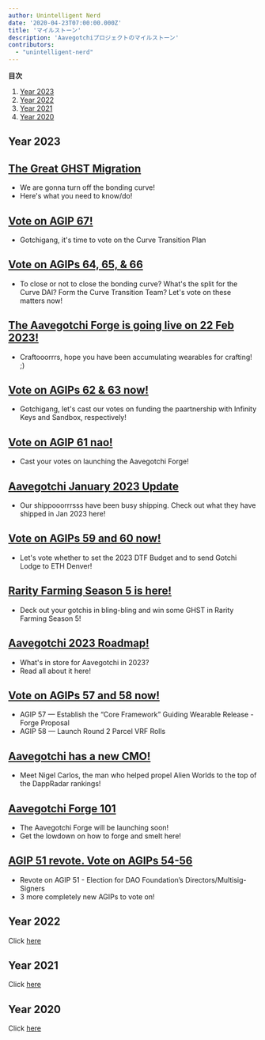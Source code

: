```yaml
---
author: Unintelligent Nerd
date: '2020-04-23T07:00:00.000Z'
title: 'マイルストーン'
description: 'Aavegotchiプロジェクトのマイルストーン'
contributors:
  - "unintelligent-nerd"
---
```


<div class="contentsBox">

**目次**

<ol>
<li><a href=#year-2023>Year 2023</a></li>
<li><a href=#year-2022>Year 2022</a></li>
<li><a href=#year-2021>Year 2021</a></li>
<li><a href=#year-2020>Year 2020</a></li>
</ol>

</div>

## Year 2023

## [The Great GHST Migration](https://blog.aavegotchi.com/let-the-great-ghst-migration-begin/)
* We are gonna turn off the bonding curve!
* Here's what you need to know/do!
<p></p>

## [Vote on AGIP 67!](https://blog.aavegotchi.com/agip-67-now-live/)
* Gotchigang, it's time to vote on the Curve Transition Plan
<p></p>

## [Vote on AGIPs 64, 65, & 66](https://blog.aavegotchi.com/agip-64-65-66/)
* To close or not to close the bonding curve? What's the split for the Curve DAI? Form the Curve Transition Team? Let's vote on these matters now!
<p></p>

## [The Aavegotchi Forge is going live on 22 Feb 2023!](https://blog.aavegotchi.com/aavegotchi-forge-launch-dates-confirmed/)
* Craftooorrrs, hope you have been accumulating wearables for crafting! ;)
<p></p>

## [Vote on AGIPs 62 & 63 now!](https://blog.aavegotchi.com/agip-62-63-now-live/)
* Gotchigang, let's cast our votes on funding the paartnership with Infinity Keys and Sandbox, respectively!
<p></p>

## [Vote on AGIP 61 nao!](https://blog.aavegotchi.com/core-proposal-agip-61/)
* Cast your votes on launching the Aavegotchi Forge!
<p></p>

## [Aavegotchi January 2023 Update](https://blog.aavegotchi.com/aavegotchi-january-2023-update/)
* Our shippooorrrsss have been busy shipping. Check out what they have shipped in Jan 2023 here!
<p></p>

## [Vote on AGIPs 59 and 60 now!](https://blog.aavegotchi.com/agip-59-60-live/)
* Let's vote whether to set the 2023 DTF Budget and to send Gotchi Lodge to ETH Denver!
<p></p>

## [Rarity Farming Season 5 is here!](https://blog.aavegotchi.com/aavegotchi-rarity-farming-season-5-is-coming/)
* Deck out your gotchis in bling-bling and win some GHST in Rarity Farming Season 5!
<p></p>

## [Aavegotchi 2023 Roadmap!](https://blog.aavegotchi.com/2023-year-of-the-gotchi-roadmap/)
* What's in store for Aavegotchi in 2023?
* Read all about it here!
<p></p>

## [Vote on AGIPs 57 and 58 now!](https://blog.aavegotchi.com/two-core-proposals-live/)
* AGIP 57 — Establish the “Core Framework” Guiding Wearable Release - Forge Proposal
* AGIP 58 — Launch Round 2 Parcel VRF Rolls
<p></p>

## [Aavegotchi has a new CMO!](https://blog.aavegotchi.com/top-metaverse-marketing-executive-joins-aavegotchi-as-chief-marketing-officer/)
* Meet Nigel Carlos, the man who helped propel Alien Worlds to the top of the DappRadar rankings!
<p></p>

## [Aavegotchi Forge 101](https://blog.aavegotchi.com/aavegotchi-forge-101/)
* The Aavegotchi Forge will be launching soon!
* Get the lowdown on how to forge and smelt here!
<p></p>

## [AGIP 51 revote. Vote on AGIPs 54-56](https://blog.aavegotchi.com/vote-agip-51-54-55-56/)
* Revote on AGIP 51 - Election for DAO Foundation’s Directors/Multisig-Signers
* 3 more completely new AGIPs to vote on!
<p></p>

## Year 2022

Click [here](/milestones-2022)

## Year 2021

Click [here](/milestones-2021)

## Year 2020

Click [here](/milestones-2020)
